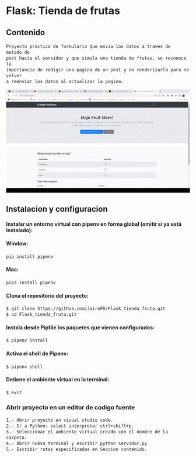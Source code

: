 #   Flask: Tienda de frutas

## Contenido

    Proyecto practica de formulario que envia los datos a traves de  metodo de 
    post hacia el servidor y que simula una tienda de frutas, se reconoce la 
    importancia de redigir una pagina de un post y no renderizarla para no volver
    a reenviar los datos al actualizar la pagina.



![Demostracion](static/img/image.gif)  


## **Instalacion y configuracion**

#### Instalar un entorno virtual con  pipenv en forma global (omitir si ya está instalado):      
#### Window:
    pip install pipenv

#### Mac:
    pip3 install pipenv



#### Clona el repositorio del proyecto: 


    $ git clone https://github.com/JairoFR/Flask_tienda_fruta.git   
    $ cd Flask_tienda_fruta.git

####  Instala desde Pipfile los paquetes que vienen configurados: 
    $ pipenv install

####  Activa el shell de Pipenv:
    $ pipenv shell

####  Detiene  el ambiente virtual en la terminal:
    $ exit


### Abrir proyecto en un editor de codigo fuente

    1.- Abrir proyecto en visual studio code.
    2.- Ir a Python: select interpreter ctrl+shift+p.
    3.- Seleccionar el ambiente virtual creado con el nombre de la carpeta.
    4.- Abrir nueva terminal y escribir python servidor.py
    5.- Escribir rutas especificadas en Seccion contenido.
